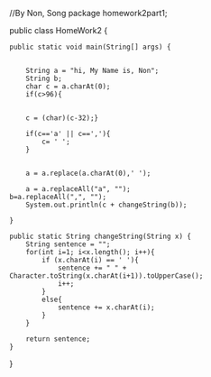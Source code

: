 //By Non, Song
package homework2part1;
 
public class HomeWork2 {
 
	 
	public static void main(String[] args) {
		
		
		String a = "hi, My Name is, Non";
		String b;
		char c = a.charAt(0);
		if(c>96){ 
		
		
		c = (char)(c-32);}
		
		if(c=='a' || c==','){
			c= ' ';
		}
		
		
		a = a.replace(a.charAt(0),' ');
		
	    a = a.replaceAll("a", "");
	b=a.replaceAll(",", "");
		System.out.println(c + changeString(b));
 
	}
 
	public static String changeString(String x) {
		String sentence = "";
		for(int i=1; i<x.length(); i++){
			if (x.charAt(i) == ' '){
				sentence += " " + Character.toString(x.charAt(i+1)).toUpperCase();
				i++;
			}
			else{
				sentence += x.charAt(i);
			}
		}
		
		return sentence;
	}
}
